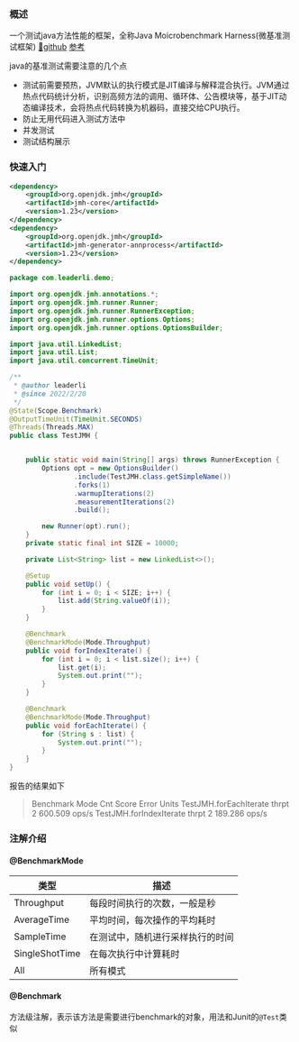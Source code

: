 
### 概述
一个测试java方法性能的框架，全称Java Moicrobenchmark Harness(微基准测试框架)
[📒github](https://github.com/openjdk/jmh)
[参考](https://mp.weixin.qq.com/s/wOUe4_SRwxidkpBAcG8L8g)

java的基准测试需要注意的几个点
- 测试前需要预热，JVM默认的执行模式是JIT编译与解释混合执行。JVM通过热点代码统计分析，识别高频方法的调用、循环体、公告模块等，基于JIT动态编译技术，会将热点代码转换为机器码，直接交给CPU执行。
- 防止无用代码进入测试方法中
- 并发测试
- 测试结构展示


### 快速入门

```xml
<dependency>
	<groupId>org.openjdk.jmh</groupId>
	<artifactId>jmh-core</artifactId>
	<version>1.23</version>
</dependency>
<dependency>
	<groupId>org.openjdk.jmh</groupId>
	<artifactId>jmh-generator-annprocess</artifactId>
	<version>1.23</version>
</dependency>
```

```java
package com.leaderli.demo;

import org.openjdk.jmh.annotations.*;
import org.openjdk.jmh.runner.Runner;
import org.openjdk.jmh.runner.RunnerException;
import org.openjdk.jmh.runner.options.Options;
import org.openjdk.jmh.runner.options.OptionsBuilder;

import java.util.LinkedList;
import java.util.List;
import java.util.concurrent.TimeUnit;

/**
 * @author leaderli
 * @since 2022/2/20
 */
@State(Scope.Benchmark)
@OutputTimeUnit(TimeUnit.SECONDS)
@Threads(Threads.MAX)
public class TestJMH {


    public static void main(String[] args) throws RunnerException {
        Options opt = new OptionsBuilder()
                .include(TestJMH.class.getSimpleName())
                .forks(1)
                .warmupIterations(2)
                .measurementIterations(2)
                .build();

        new Runner(opt).run();
    }
    private static final int SIZE = 10000;

    private List<String> list = new LinkedList<>();

    @Setup
    public void setUp() {
        for (int i = 0; i < SIZE; i++) {
            list.add(String.valueOf(i));
        }
    }

    @Benchmark
    @BenchmarkMode(Mode.Throughput)
    public void forIndexIterate() {
        for (int i = 0; i < list.size(); i++) {
            list.get(i);
            System.out.print("");
        }
    }

    @Benchmark
    @BenchmarkMode(Mode.Throughput)
    public void forEachIterate() {
        for (String s : list) {
            System.out.print("");
        }
    }
}

```

报告的结果如下

>Benchmark                 Mode  Cnt    Score   Error  Units
>TestJMH.forEachIterate   thrpt    2  600.509          ops/s
>TestJMH.forIndexIterate  thrpt    2  189.286          ops/s



### 注解介绍

#### @BenchmarkMode

|类型            |描述              |
|--------------|----------------|
|Throughput    |每段时间执行的次数，一般是秒  |
|AverageTime   |平均时间，每次操作的平均耗时  |
|SampleTime    |在测试中，随机进行采样执行的时间|
|SingleShotTime|在每次执行中计算耗时      |
|All           |所有模式            |


#### @Benchmark

方法级注解，表示该方法是需要进行benchmark的对象，用法和Junit的`@Test`类似




